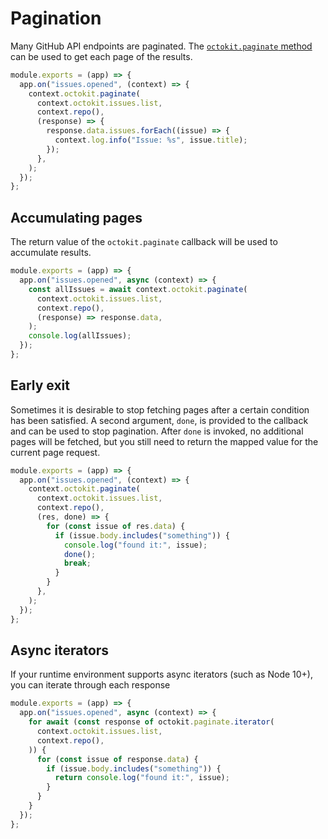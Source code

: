 # Pagination

Many GitHub API endpoints are paginated. The [`octokit.paginate` method](https://github.com/octokit/plugin-paginate-rest.js/#readme) can be used to get each page of the results.

```js
module.exports = (app) => {
  app.on("issues.opened", (context) => {
    context.octokit.paginate(
      context.octokit.issues.list,
      context.repo(),
      (response) => {
        response.data.issues.forEach((issue) => {
          context.log.info("Issue: %s", issue.title);
        });
      },
    );
  });
};
```

## Accumulating pages

The return value of the `octokit.paginate` callback will be used to accumulate results.

```js
module.exports = (app) => {
  app.on("issues.opened", async (context) => {
    const allIssues = await context.octokit.paginate(
      context.octokit.issues.list,
      context.repo(),
      (response) => response.data,
    );
    console.log(allIssues);
  });
};
```

## Early exit

Sometimes it is desirable to stop fetching pages after a certain condition has been satisfied. A second argument, `done`, is provided to the callback and can be used to stop pagination. After `done` is invoked, no additional pages will be fetched, but you still need to return the mapped value for the current page request.

```js
module.exports = (app) => {
  app.on("issues.opened", (context) => {
    context.octokit.paginate(
      context.octokit.issues.list,
      context.repo(),
      (res, done) => {
        for (const issue of res.data) {
          if (issue.body.includes("something")) {
            console.log("found it:", issue);
            done();
            break;
          }
        }
      },
    );
  });
};
```

## Async iterators

If your runtime environment supports async iterators (such as Node 10+), you can iterate through each response

```js
module.exports = (app) => {
  app.on("issues.opened", async (context) => {
    for await (const response of octokit.paginate.iterator(
      context.octokit.issues.list,
      context.repo(),
    )) {
      for (const issue of response.data) {
        if (issue.body.includes("something")) {
          return console.log("found it:", issue);
        }
      }
    }
  });
};
```
